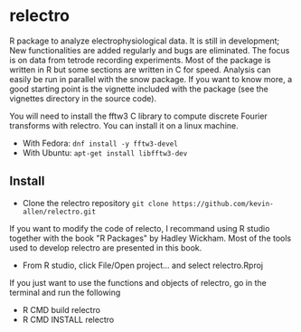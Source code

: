 # relectro

R package to analyze electrophysiological data. It is still in development; New functionalities are added regularly and bugs are eliminated. The focus is on data from tetrode recording experiments. Most of the package is written in R but some sections are written in C for speed. Analysis can easily be run in parallel with the snow package. If you want to know more, a good starting point is the vignette included with the package (see the vignettes directory in the source code).

You will need to install the fftw3 C library to compute discrete Fourier transforms with relectro. You can install it on a linux machine.

* With Fedora: `dnf install -y fftw3-devel` 
* With Ubuntu: `apt-get install libfftw3-dev`


## Install

* Clone the relectro repository `git clone https://github.com/kevin-allen/relectro.git`

If you want to modify the code of relecto, I recommand using R studio together with the book "R Packages" by Hadley Wickham. Most of the tools used to develop relectro are presented in this book.

* From R studio, click File/Open project... and select relectro.Rproj

If you just want to use the functions and objects of relectro, go in the terminal and 
run the following
* R CMD build relectro
* R CMD INSTALL relectro